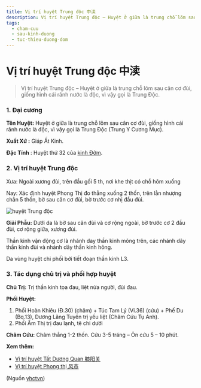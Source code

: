 ```yaml
---
title: Vị trí huyệt Trung độc 中渎
description: Vị trí huyệt Trung độc – Huyệt ở giữa là trung chỗ lõm sau cân cơ đùi, giống hình cái rãnh nước là độc, vì vậy gọi là Trung Độc.
tags:
  - cham-cuu
  - sau-kinh-duong
  - tuc-thieu-duong-dom
---
```


# Vị trí huyệt Trung độc 中渎 

> Vị trí huyệt Trung độc – Huyệt ở giữa là trung chỗ lõm sau cân cơ đùi, giống hình cái rãnh nước là độc, vì vậy gọi là Trung Độc.

### 1. Đại cương

**Tên Huyệt:** Huyệt ở giữa là trung chỗ lõm sau cân cơ đùi, giống hình cái rãnh nước là độc, vì vậy gọi là Trung Độc (Trung Y Cương Mục).

**Xuất Xứ :** Giáp Ất Kinh.

**Đặc Tính** : Huyệt thứ 32 của [kinh Đởm](/yhctvn/kinh-tuc-thieu-duong-dom/).

### 2. Vị trí huyệt Trung độc

Xưa: Ngoài xương đùi, trên đầu gối 5 th, nơi khe thịt có chỗ hõm xuống

Nay: Xác định huyệt Phong Thị đo thẳng xuống 2 thốn, trên lằn nhượng chân 5 thốn, bờ sau cân cơ đùi, bờ trước cơ nhị đầu đùi.

![huyệt Trung độc](/imgs/yhctvn/huyet-trung-doc-300x168.jpg)

**Giải Phẫu:** Dưới da là bờ sau cân đùi và cơ rộng ngoài, bờ trước cơ 2 đầu đùi, cơ rộng giữa, xương đùi.

Thần kinh vận động cơ là nhánh day thần kinh mông trên, các nhánh dây thần kinh đùi và nhánh dây thần kinh hông.

Da vùng huyệt chi phối bởi tiết đoạn thần kinh L3.

### 3. Tác dụng chủ trị và phối hợp huyệt

**Chủ Trị:** Trị thần kinh tọa đau, liệt nửa người, đùi đau.

**Phối Huyệt:**

1. Phối Hoàn Khiêu (Đ.30) (châm) + Túc Tam Lý (Vi.36) (cứu) + Phế Du (Bq.13), Dương Lăng Tuyền trị yếu liệt (Châm Cứu Tụ Anh).
2. Phối Âm Thị trị đau lạnh, tê chi dưới

**Châm Cứu:** Châm thẳng 1-2 thốn. Cứu 3-5 tráng – Ôn cứu 5 – 10 phút.

**Xem thêm:**

* [Vị trí huyệt Tất Dương Quan 膝阳关](/yhctvn/vi-tri-huyet-tat-duong-quan-%e8%86%9d%e9%98%b3%e5%85%b3/)
* [Vị trí huyệt Phong thị 风市](/yhctvn/vi-tri-huyet-phong-thi-%e9%a3%8e%e5%b8%82/)

(Nguồn <a href="https://yhctvn.com/vi-tri-huyet-trung-doc-中渎/" target="_blank">yhctvn</a>)
